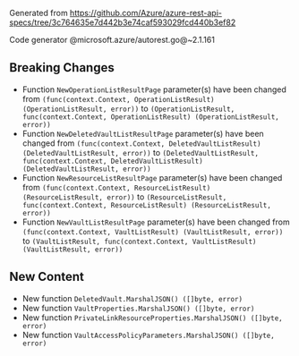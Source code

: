 Generated from https://github.com/Azure/azure-rest-api-specs/tree/3c764635e7d442b3e74caf593029fcd440b3ef82

Code generator @microsoft.azure/autorest.go@~2.1.161

## Breaking Changes

- Function `NewOperationListResultPage` parameter(s) have been changed from `(func(context.Context, OperationListResult) (OperationListResult, error))` to `(OperationListResult, func(context.Context, OperationListResult) (OperationListResult, error))`
- Function `NewDeletedVaultListResultPage` parameter(s) have been changed from `(func(context.Context, DeletedVaultListResult) (DeletedVaultListResult, error))` to `(DeletedVaultListResult, func(context.Context, DeletedVaultListResult) (DeletedVaultListResult, error))`
- Function `NewResourceListResultPage` parameter(s) have been changed from `(func(context.Context, ResourceListResult) (ResourceListResult, error))` to `(ResourceListResult, func(context.Context, ResourceListResult) (ResourceListResult, error))`
- Function `NewVaultListResultPage` parameter(s) have been changed from `(func(context.Context, VaultListResult) (VaultListResult, error))` to `(VaultListResult, func(context.Context, VaultListResult) (VaultListResult, error))`

## New Content

- New function `DeletedVault.MarshalJSON() ([]byte, error)`
- New function `VaultProperties.MarshalJSON() ([]byte, error)`
- New function `PrivateLinkResourceProperties.MarshalJSON() ([]byte, error)`
- New function `VaultAccessPolicyParameters.MarshalJSON() ([]byte, error)`
